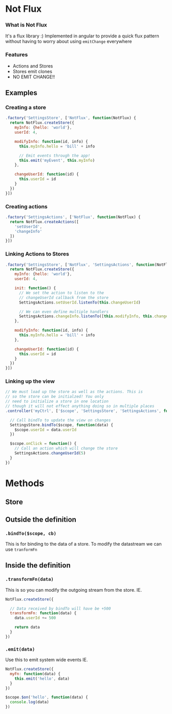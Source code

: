 Not Flux
===

### What is Not Flux
It's a flux library :) Implemented in angular to provide a quick flux pattern without having to worry about using `emitChange` everywhere


### Features

- Actions and Stores
- Stores emit clones
- NO EMIT CHANGE!!

## Examples

### Creating a store

```javascript
.factory('SettingsStore', ['NotFlux', function(NotFlux) {
  return NotFlux.createStore({
    myInfo: {hello: 'world'},
    userId: 4,

    modifyInfo: function(id, info) {
      this.myInfo.hello = 'bill' + info

      // Emit events through the app!
      this.emit('myEvent', this.myInfo)
    },

    changeUserId: function(id) {
      this.userId = id
    }
  })
}])
```

### Creating actions
```javascript
.factory('SettingsActions', ['NotFlux', function(NotFlux) {
  return NotFlux.createActions([
    'setUserId',
    'changeInfo'
  ])
}])
```

### Linking Actions to Stores
```javascript
.factory('SettingsStore', ['NotFlux', 'SettingsActions', function(NotFlux, SettingsActions) {
  return NotFlux.createStore({
    myInfo: {hello: 'world'},
    userId: 4,

    init: function() {
      // We set the action to listen to the
      // changeUserId callback from the store
      SettingsActions.setUserId.listenTo(this.changeUserId)

      // We can even define multiple handlers
      SettingsActions.changeInfo.listenTo([this.modifyInfo, this.changeUserId])
    },

    modifyInfo: function(id, info) {
      this.myInfo.hello = 'bill' + info
    },

    changeUserId: function(id) {
      this.userId = id
    }
  })
}])
```

### Linking up the view
```javascript
// We must load up the store as well as the actions. This is
// so the store can be initialzed! You only
// need to initialize a store in one location
// though it will not effect anything doing so in multiple places
.controller('myCtrl', ['$scope', 'SettingsStore', 'SettingsActions', function($scope, SettingsStore, SettingsActions) {

  // Call bindTo to update the view on changes
  SettingsStore.bindTo($scope, function(data) {
    $scope.userId = data.userId
  })

  $scope.onClick = function() {
    // Call an action which will change the store
    SettingsActions.changeUserId(5)
  }
})
```



# Methods

## Store

## Outside the definition
### `.bindTo($scope, cb)`
This is for binding to the data of a store. To modify the datastream we can use `tranformFn`

## Inside the definition
### `.transformFn(data)`
This is so you can modify the outgoing stream from the store.
IE.
```javascript
NotFlux.createStore({

  // Data received by bindTo will have be +500
  transformFn: function(data) {
    data.userId += 500

    return data
  }
})
```


### `.emit(data)`
Use this to emit system wide events
IE.
```javascript
NotFlux.createStore({
  myFn: function(data) {
    this.emit('hello', data)
  }
})

$scope.$on('hello', function(data) {
  console.log(data)
})
```
